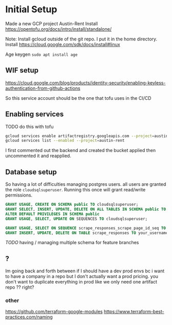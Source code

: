 # Initial Setup

Made a new GCP project Austin-Rent
Install <https://opentofu.org/docs/intro/install/standalone/>

Note: Install gcloud outside of the git repo. I put it in the home directory.
Install <https://cloud.google.com/sdk/docs/install#linux>

Age keygen
`sudo apt install age`

## WIF setup

<https://cloud.google.com/blog/products/identity-security/enabling-keyless-authentication-from-github-actions>

So this service account should be the one that tofu uses in the CI/CD

## Enabling services

TODO do this with tofu

```bash
gcloud services enable artifactregistry.googleapis.com --project=austin-rent
gcloud services list --enabled --project=austin-rent
```

I first commented out the backend and created the bucket applied then uncommented it and reapplied.

## Database setup

So having a lot of difficulties managing postgres users. all users are granted the role `cloudsqlsuperuser`.
Running this once will grant read/write permissions.

```sql
GRANT USAGE, CREATE ON SCHEMA public TO cloudsqlsuperuser;
GRANT SELECT, INSERT, UPDATE, DELETE ON ALL TABLES IN SCHEMA public TO cloudsqlsuperuser;
ALTER DEFAULT PRIVILEGES IN SCHEMA public
GRANT USAGE, SELECT, UPDATE ON SEQUENCES TO cloudsqlsuperuser;
```

```sql
GRANT USAGE, SELECT ON SEQUENCE scrape_responses_scrape_page_id_seq TO your_username;
GRANT INSERT, UPDATE, DELETE ON TABLE scrape_responses TO your_username;
```

*TODO* having / managing multiple schema for feature branches

## ?

Im going back and forth between if I should have a dev prod envs bc i want to have a company in a repo but I don't actually want a prod pricing.
you don't want to duplicate everything in prod like we only need one artifact repo ?? right?

### other

<https://github.com/terraform-google-modules>
<https://www.terraform-best-practices.com/naming>
